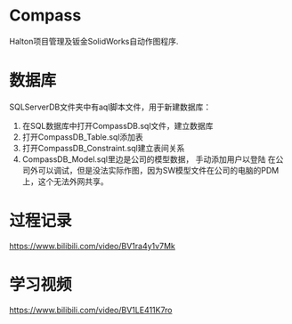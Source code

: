 # Compass

Halton项目管理及钣金SolidWorks自动作图程序.

# 数据库

SQLServerDB文件夹中有aql脚本文件，用于新建数据库：
1. 在SQL数据库中打开CompassDB.sql文件，建立数据库
2. 打开CompassDB_Table.sql添加表
3. 打开CompassDB_Constraint.sql建立表间关系
4. CompassDB_Model.sql里边是公司的模型数据，
手动添加用户以登陆
在公司外可以调试，但是没法实际作图，因为SW模型文件在公司的电脑的PDM上，这个无法外网共享。


# 过程记录

 https://www.bilibili.com/video/BV1ra4y1v7Mk
 
# 学习视频

 https://www.bilibili.com/video/BV1LE411K7ro
 
 
 
